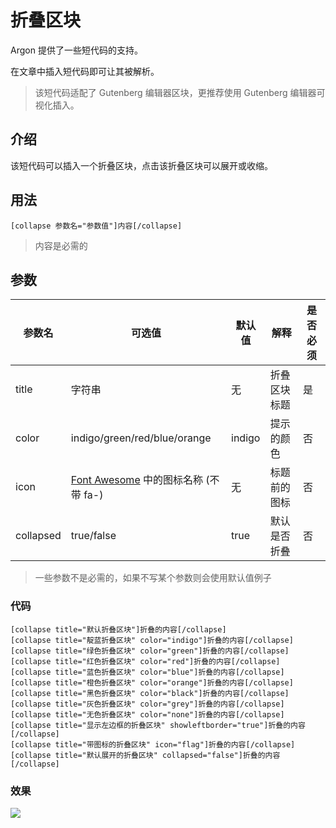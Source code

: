# 折叠区块

Argon 提供了一些短代码的支持。

在文章中插入短代码即可让其被解析。

> 该短代码适配了 Gutenberg 编辑器区块，更推荐使用 Gutenberg 编辑器可视化插入。

## 介绍

该短代码可以插入一个折叠区块，点击该折叠区块可以展开或收缩。

## 用法

```
[collapse 参数名="参数值"]内容[/collapse]
```

>内容是必需的

## 参数

| 参数名    | 可选值                                                       | 默认值 | 解释         | 是否必须 |
| --------- | ------------------------------------------------------------ | ------ | ------------ | -------- |
| title     | 字符串                                                       | 无     | 折叠区块标题 | 是       |
| color     | indigo/green/red/blue/orange                                 | indigo | 提示的颜色   | 否       |
| icon      | [Font Awesome](https://fontawesome.com/v4.7.0/icons/) 中的图标名称 (不带 fa-) | 无     | 标题前的图标 | 否       |
| collapsed | true/false                                                   | true   | 默认是否折叠 | 否       |

>一些参数不是必需的，如果不写某个参数则会使用默认值例子

### 代码

```
[collapse title="默认折叠区块"]折叠的内容[/collapse]
[collapse title="靛蓝折叠区块" color="indigo"]折叠的内容[/collapse]
[collapse title="绿色折叠区块" color="green"]折叠的内容[/collapse]
[collapse title="红色折叠区块" color="red"]折叠的内容[/collapse]
[collapse title="蓝色折叠区块" color="blue"]折叠的内容[/collapse]
[collapse title="橙色折叠区块" color="orange"]折叠的内容[/collapse]
[collapse title="黑色折叠区块" color="black"]折叠的内容[/collapse]
[collapse title="灰色折叠区块" color="grey"]折叠的内容[/collapse]
[collapse title="无色折叠区块" color="none"]折叠的内容[/collapse]
[collapse title="显示左边框的折叠区块" showleftborder="true"]折叠的内容[/collapse]
[collapse title="带图标的折叠区块" icon="flag"]折叠的内容[/collapse]
[collapse title="默认展开的折叠区块" collapsed="false"]折叠的内容[/collapse]
```

### 效果

![](/_media/shortcode-collapse-example.png)


